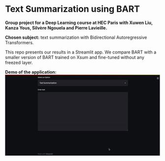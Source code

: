 # Text Summarization using BART

**Group project for a Deep Learning course at HEC Paris with Xuwen Liu, Kanza Yous, Silvère Ngouela and Pierre Lavieille.**

**Chosen subject:** text summarization with Bidirectional Autoregressive Transformers.

This repo presents our results in a Streamlit app. We compare BART with a smaller version of BART trained on Xsum and fine-tuned without any freezed layer.

**Demo of the application:**
![demo](docs/video_summarizer.gif)
